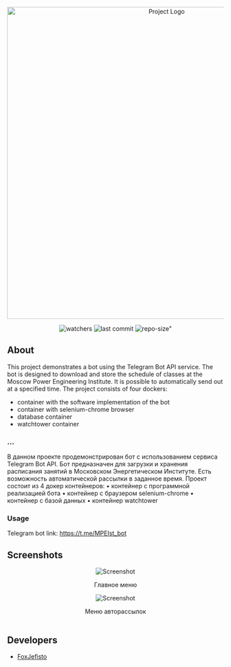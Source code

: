 <p align="center">
      <img src="https://i.imgur.com/p6N24nY.jpg" alt="Project Logo" width="726">
</p>

<p align="center">
    <img src="https://img.shields.io/github/watchers/FoxJefisto/UniSchedule?style=social" alt="watchers">
    <img src="https://img.shields.io/github/last-commit/FoxJefisto/UniSchedule" alt="last commit">
    <img src="https://img.shields.io/github/repo-size/FoxJefisto/UniSchedule" alt=repo-size">
</p>

## About
This project demonstrates a bot using the Telegram Bot API service. The bot is designed to download and store the schedule of classes at the Moscow Power Engineering Institute. It is possible to automatically send out at a specified time.
The project consists of four dockers:
- container with the software implementation of the bot
- container with selenium-chrome browser
- database container
- watchtower container
### ...
В данном проекте продемонстрирован бот с использованием сервиса Telegram Bot API. Бот предназначен для загрузки и хранения расписания занятий в Московском Энергетическом Институте. Есть возможность автоматической рассылки в заданное время.
Проект состоит из 4 докер контейнеров:
•	контейнер с программной реализацией бота
•	контейнер с браузером selenium-chrome
•	контейнер с базой данных
•	контейнер watchtower

### Usage
Telegram bot link: https://t.me/MPEIst_bot

## Screenshots

<table>
    <tr>
    <div align="center">
            <img src="https://i.imgur.com/bczuK17.png" alt="Screenshot">
            <p align="center">Главное меню</p>
    </div>
    </tr>
    <tr>
    <div align="center">
            <img src="https://i.imgur.com/ujk2aBQ.png" alt="Screenshot">
            <p align="center">Меню авторассылок</p>
    </div>
    </tr>
</table>

## Developers

- [FoxJefisto](https://github.com/FoxJefisto)
